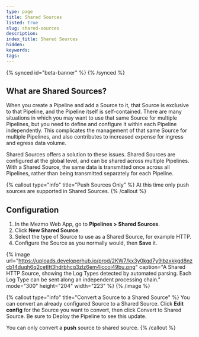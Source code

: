 ```yaml
---
type: page
title: Shared Sources
listed: true
slug: shared-sources
description: 
index_title: Shared Sources
hidden: 
keywords: 
tags: 
---
```


{% synced id="beta-banner" %}
{% /synced %}

## What are Shared Sources?

When you create a Pipeline and add a Source to it, that Source is exclusive to that Pipeline, and the Pipeline itself is self-contained. There are many situations in which you may want to use that same Source for multiple Pipelines, but you need to define and configure it within each Pipeline independently.  This complicates the management of that same Source for multiple Pipelines, and also contributes to increased expense for ingress and egress data volume. 

Shared Sources offers a solution to these issues. Shared Sources are configured at the global level, and can be shared across multiple Pipelines. With a Shared Source, the same data is transmitted once across all Pipelines, rather than being transmitted separately for each Pipeline.

{% callout type="info" title="Push Sources Only" %}
At this time only push sources are supported in Shared Sources.
{% /callout %}

## Configuration

1. In the Mezmo Web App, go to **Pipelines &gt; Shared Sources**. 
2. Click **New Shared Source**. 
3. Select the type of Source to use as a Shared Source, for example HTTP. 
4. Configure the Source as you normally would, then **Save** it. 

{% image url="https://uploads.developerhub.io/prod/2KW7/kx3y0kgd7y9lbzxkkgd8nzcb14duqh6q2cetltt3hdrbhcq3zlz6em4iccoi49bu.png" caption="A Shared HTTP Source, showing the Log Types detected by automated parsing. Each Log Type can be sent along an independent processing chain." mode="300" height="204" width="223" %}
{% /image %}

{% callout type="info" title="Convert a Source to a Shared Source" %}
You can convert an already configured Source to a Shared Source. Click **Edit config** for the Source you want to convert, then click Convert to Shared Source. Be sure to Deploy the Pipeline to see this update. 

You can only convert a **push** source to shared source.
{% /callout %}